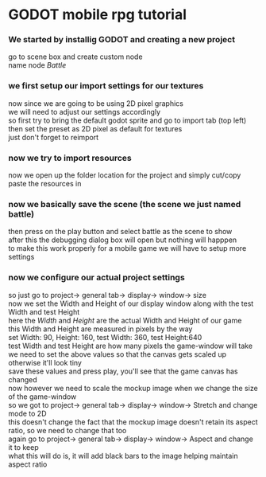 # GODOT mobile rpg tutorial     

### We started by installig GODOT and creating a new project    
go to scene box and create custom node      
name node *Battle*      

### we first setup our import settings for our textures                
now since we are going to be using 2D pixel graphics        
we will need to adjust our settings accordingly     
so first try to bring the default godot sprite and go to import tab (top left)      
then set the preset as 2D pixel as default for textures     
just don't forget to reimport       

### now we try to import resources      
now we open up the folder location for the project and simply cut/copy paste the resources in   

### now we basically save the scene (the scene we just named battle)        
then press on the play button and select battle as the scene to show        
after this the debugging dialog box will open but nothing will happpen      
to make this work properly for a mobile game we will have to setup more settings        

### now we configure our actual project settings    
so just go to project-> general tab-> display-> window-> size     
now we set the Width and Height of our display window along with the test Width and test Height     
here the *Width* and *Height* are the actual Width and Height of our game   
this Width and Height are measured in pixels by the way     
set Width: 90, Height: 160, test Width: 360, test Height:640        
test Width and test Height are how many pixels the game-window will take                
we need to set the above values so that the canvas gets scaled up otherwise it'll look tiny          
save these values and press play, you'll see that the game canvas has changed       
now however we need to scale the mockup image when we change the size of the game-window        
so we got to project-> general tab-> display-> window-> Stretch and change mode to 2D       
this doesn't change the fact that the mockup image doesn't retain its aspect ratio, so we need to change that too       
again go to project-> general tab-> display-> window-> Aspect and change it to keep     
what this will do is, it will add black bars to the image helping maintain aspect ratio     

